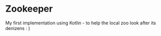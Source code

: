 # Zookeeper
My first implementation using Kotlin - to help the local zoo look after its denizens   : ) 
